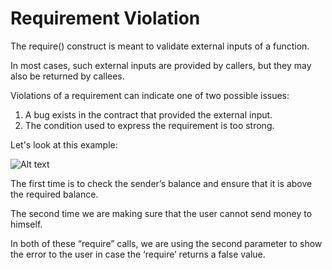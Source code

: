 # Requirement Violation

The require() construct is meant to validate external inputs of a function.

In most cases, such external inputs are provided by callers, but they may also be returned by callees.

Violations of a requirement can indicate one of two possible issues:

1. A bug exists in the contract that provided the external input.
2. The condition used to express the requirement is too strong.

Let's look at this example:

![Alt text](<../Common Attack Vectors/image/Requirement Violation/requireUsage.png>)

The first time is to check the sender’s balance and ensure that it is above the required balance.

The second time we are making sure that the user cannot send money to himself.

In both of these “require” calls, we are using the second parameter to show the error to the user in case the ‘require’ returns a false value.
